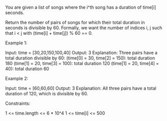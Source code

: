 You are given a list of songs where the i^th song has a duration of time[i]
seconds.

Return the number of pairs of songs for which their total duration in seconds
is divisible by 60. Formally, we want the number of indices i, j such that i
< j with (time[i] + time[j]) % 60 == 0.


Example 1:


Input: time = [30,20,150,100,40]
Output: 3
Explanation: Three pairs have a total duration divisible by 60:
(time[0] = 30, time[2] = 150): total duration 180
(time[1] = 20, time[3] = 100): total duration 120
(time[1] = 20, time[4] = 40): total duration 60


Example 2:


Input: time = [60,60,60]
Output: 3
Explanation: All three pairs have a total duration of 120, which is divisible
by 60.



Constraints:


1 <= time.length <= 6 * 10^4
1 <= time[i] <= 500




